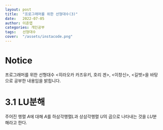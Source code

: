 ```yaml
---
layout: post
title:  "프로그래머를 위한 선형대수(3)"
date:   2022-07-05
author: 이준엽
categories: 개인공부
tags:	선형대수
cover:  "/assets/instacode.png"
---
```


# Notice

프로그래머를 위한 선형대수 <히라오카 카즈유키, 호리 겐>, <이창신>, <길벗>을 바탕으로 공부한 내용임을 밝힙니다.

# 3.1 LU분해

주어진 행렬 $A$에 대해 $A$를 하삼각행렬$L$과 상삼각행렬 $U$의 곱으로 나타내는 것을 $LU$분해라고 한다.
